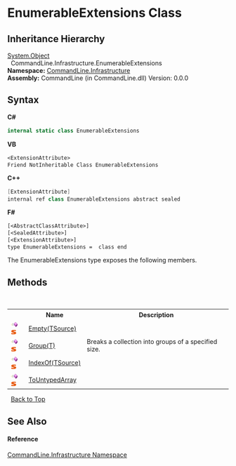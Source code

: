 # EnumerableExtensions Class
 


## Inheritance Hierarchy
<a href="https://docs.microsoft.com/dotnet/api/system.object" target="_blank">System.Object</a><br />&nbsp;&nbsp;CommandLine.Infrastructure.EnumerableExtensions<br />
**Namespace:**&nbsp;<a href="N_CommandLine_Infrastructure">CommandLine.Infrastructure</a><br />**Assembly:**&nbsp;CommandLine (in CommandLine.dll) Version: 0.0.0

## Syntax

**C#**<br />
``` C#
internal static class EnumerableExtensions
```

**VB**<br />
``` VB
<ExtensionAttribute>
Friend NotInheritable Class EnumerableExtensions
```

**C++**<br />
``` C++
[ExtensionAttribute]
internal ref class EnumerableExtensions abstract sealed
```

**F#**<br />
``` F#
[<AbstractClassAttribute>]
[<SealedAttribute>]
[<ExtensionAttribute>]
type EnumerableExtensions =  class end
```

The EnumerableExtensions type exposes the following members.


## Methods
&nbsp;<table><tr><th></th><th>Name</th><th>Description</th></tr><tr><td>![Public method](media/pubmethod.gif "Public method")![Static member](media/static.gif "Static member")</td><td><a href="M_CommandLine_Infrastructure_EnumerableExtensions_Empty__1">Empty(TSource)</a></td><td /></tr><tr><td>![Public method](media/pubmethod.gif "Public method")![Static member](media/static.gif "Static member")</td><td><a href="M_CommandLine_Infrastructure_EnumerableExtensions_Group__1">Group(T)</a></td><td>
Breaks a collection into groups of a specified size.</td></tr><tr><td>![Public method](media/pubmethod.gif "Public method")![Static member](media/static.gif "Static member")</td><td><a href="M_CommandLine_Infrastructure_EnumerableExtensions_IndexOf__1">IndexOf(TSource)</a></td><td /></tr><tr><td>![Public method](media/pubmethod.gif "Public method")![Static member](media/static.gif "Static member")</td><td><a href="M_CommandLine_Infrastructure_EnumerableExtensions_ToUntypedArray">ToUntypedArray</a></td><td /></tr></table>&nbsp;
<a href="#enumerableextensions-class">Back to Top</a>

## See Also


#### Reference
<a href="N_CommandLine_Infrastructure">CommandLine.Infrastructure Namespace</a><br />